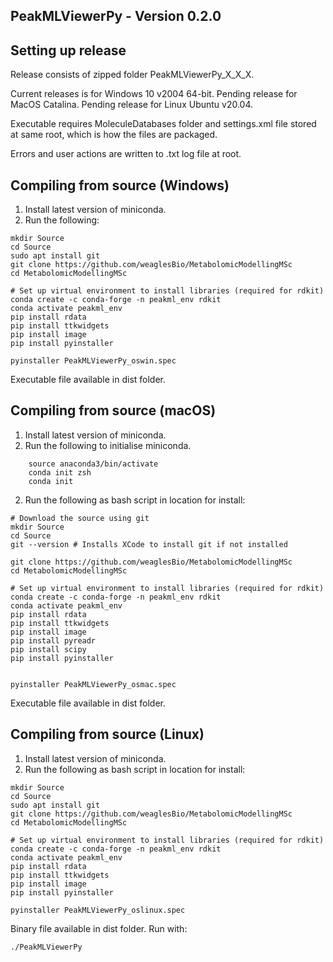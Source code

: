 ## PeakMLViewerPy - Version 0.2.0

## Setting up release

Release consists of zipped folder PeakMLViewerPy_X_X_X.

Current releases is for Windows 10 v2004 64-bit.
Pending release for MacOS Catalina.
Pending release for Linux Ubuntu v20.04.

Executable requires MoleculeDatabases folder and settings.xml file stored at same root, which is how the files are packaged.

Errors and user actions are written to .txt log file at root.

## Compiling from source (Windows)

1. Install latest version of miniconda.
2. Run the following:
```
mkdir Source
cd Source
sudo apt install git
git clone https://github.com/weaglesBio/MetabolomicModellingMSc
cd MetabolomicModellingMSc

# Set up virtual environment to install libraries (required for rdkit)
conda create -c conda-forge -n peakml_env rdkit
conda activate peakml_env
pip install rdata
pip install ttkwidgets
pip install image
pip install pyinstaller

pyinstaller PeakMLViewerPy_oswin.spec
```

Executable file available in dist folder.
## Compiling from source (macOS)

1. Install latest version of miniconda.
2. Run the following to initialise miniconda.
```
    source anaconda3/bin/activate
    conda init zsh
    conda init
```

2. Run the following as bash script in location for install:
```
# Download the source using git
mkdir Source
cd Source
git --version # Installs XCode to install git if not installed

git clone https://github.com/weaglesBio/MetabolomicModellingMSc
cd MetabolomicModellingMSc

# Set up virtual environment to install libraries (required for rdkit)
conda create -c conda-forge -n peakml_env rdkit
conda activate peakml_env
pip install rdata
pip install ttkwidgets
pip install image
pip install pyreadr
pip install scipy
pip install pyinstaller


pyinstaller PeakMLViewerPy_osmac.spec
```

Executable file available in dist folder.
## Compiling from source (Linux)

1. Install latest version of miniconda.
2. Run the following as bash script in location for install:
```
mkdir Source
cd Source
sudo apt install git
git clone https://github.com/weaglesBio/MetabolomicModellingMSc
cd MetabolomicModellingMSc

# Set up virtual environment to install libraries (required for rdkit)
conda create -c conda-forge -n peakml_env rdkit
conda activate peakml_env
pip install rdata
pip install ttkwidgets
pip install image
pip install pyinstaller

pyinstaller PeakMLViewerPy_oslinux.spec
```

Binary file available in dist folder. Run with:
```
./PeakMLViewerPy
```
